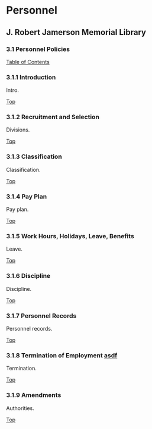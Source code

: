 [0]: ../README.md
[3.1]: personnel-policies.md

# Personnel
## J. Robert Jamerson Memorial Library
### 3.1 Personnel Policies
[Table of Contents][0]

### 3.1.1 Introduction [](#introduction)
Intro.

[Top][3.1]

### 3.1.2 Recruitment and Selection [](#recruitment-and-selection)
Divisions.

[Top][3.1]

### 3.1.3 Classification [](#classification)
Classification.

[Top][3.1]

### 3.1.4 Pay Plan [](#pay-plan)
Pay plan.

[Top][3.1]

### 3.1.5 Work Hours, Holidays, Leave, Benefits [](#work-hours-holidays-leave-benefits)
Leave.

[Top][3.1]

### 3.1.6 Discipline [](#discipline)
Discipline.

[Top][3.1]

### 3.1.7 Personnel Records [](#personnel-records)
Personnel records.

[Top][3.1]

### 3.1.8 Termination of Employment [asdf](#termination-of-employment)
Termination.

[Top][3.1]

### 3.1.9 Amendments [](#amendments)
Authorities.

[Top][3.1]